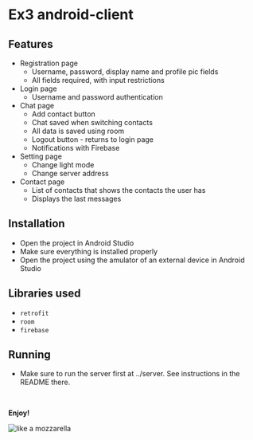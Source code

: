 # Ex3 android-client

## Features

-   Registration page
    -   Username, password, display name and profile pic fields
    -   All fields required, with input restrictions
-   Login page
    -   Username and password authentication
-   Chat page
    -   Add contact button
    -   Chat saved when switching contacts
    -   All data is saved using room
    -   Logout button - returns to login page
    -   Notifications with Firebase
-   Setting page
    -   Change light mode
    -   Change server address
-   Contact page
    -   List of contacts that shows the contacts the user has
    -   Displays the last messages

## Installation

-   Open the project in Android Studio 
-   Make sure everything is installed properly 
-   Open the project using the amulator of an external device in Android Studio

## Libraries used

-   `retrofit`
-   `room`
-   `firebase`

## Running

-   Make sure to run the server first at ../server. See instructions in the README there.

<br>

**Enjoy!**

![like a mozzarella](public/profilePic/grandpa.png)
